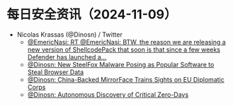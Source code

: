 # 每日安全资讯（2024-11-09）

- Nicolas Krassas (@Dinosn) / Twitter
  - [@EmericNasi: RT @EmericNasi: BTW, the reason we are releasing a new version of ShellcodePack that soon is that since a few weeks Defender has launched a…](https://twitter.com/EmericNasi/status/1854842162938081514)
  - [@Dinosn: New SteelFox Malware Posing as Popular Software to Steal Browser Data](https://twitter.com/Dinosn/status/1854688896648724558)
  - [@Dinosn: China-Backed MirrorFace Trains Sights on EU Diplomatic Corps](https://twitter.com/Dinosn/status/1854688865082392854)
  - [@Dinosn: Autonomous Discovery of Critical Zero-Days](https://twitter.com/Dinosn/status/1854680144285516216)
